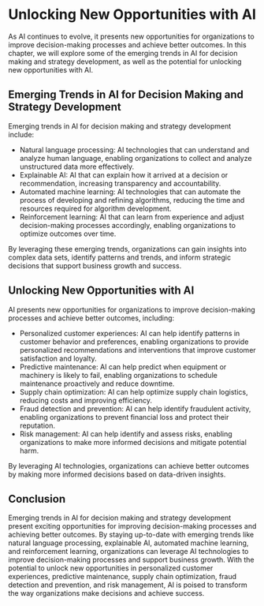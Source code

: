 Unlocking New Opportunities with AI
=============================================================================================================

As AI continues to evolve, it presents new opportunities for organizations to improve decision-making processes and achieve better outcomes. In this chapter, we will explore some of the emerging trends in AI for decision making and strategy development, as well as the potential for unlocking new opportunities with AI.

Emerging Trends in AI for Decision Making and Strategy Development
------------------------------------------------------------------

Emerging trends in AI for decision making and strategy development include:

* Natural language processing: AI technologies that can understand and analyze human language, enabling organizations to collect and analyze unstructured data more effectively.
* Explainable AI: AI that can explain how it arrived at a decision or recommendation, increasing transparency and accountability.
* Automated machine learning: AI technologies that can automate the process of developing and refining algorithms, reducing the time and resources required for algorithm development.
* Reinforcement learning: AI that can learn from experience and adjust decision-making processes accordingly, enabling organizations to optimize outcomes over time.

By leveraging these emerging trends, organizations can gain insights into complex data sets, identify patterns and trends, and inform strategic decisions that support business growth and success.

Unlocking New Opportunities with AI
-----------------------------------

AI presents new opportunities for organizations to improve decision-making processes and achieve better outcomes, including:

* Personalized customer experiences: AI can help identify patterns in customer behavior and preferences, enabling organizations to provide personalized recommendations and interventions that improve customer satisfaction and loyalty.
* Predictive maintenance: AI can help predict when equipment or machinery is likely to fail, enabling organizations to schedule maintenance proactively and reduce downtime.
* Supply chain optimization: AI can help optimize supply chain logistics, reducing costs and improving efficiency.
* Fraud detection and prevention: AI can help identify fraudulent activity, enabling organizations to prevent financial loss and protect their reputation.
* Risk management: AI can help identify and assess risks, enabling organizations to make more informed decisions and mitigate potential harm.

By leveraging AI technologies, organizations can achieve better outcomes by making more informed decisions based on data-driven insights.

Conclusion
----------

Emerging trends in AI for decision making and strategy development present exciting opportunities for improving decision-making processes and achieving better outcomes. By staying up-to-date with emerging trends like natural language processing, explainable AI, automated machine learning, and reinforcement learning, organizations can leverage AI technologies to improve decision-making processes and support business growth. With the potential to unlock new opportunities in personalized customer experiences, predictive maintenance, supply chain optimization, fraud detection and prevention, and risk management, AI is poised to transform the way organizations make decisions and achieve success.
